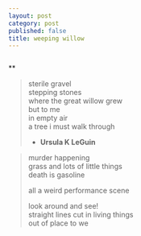 ```yaml
---
layout: post
category: post
published: false
title: weeping willow
---
```

![]()
<!--more-->
<span class='date fr'>\*\*</span><br>
  
  

> sterile gravel  
> stepping stones  
> where the great willow grew  
> but to me  
> in empty air  
> a tree i must walk through  
> - **Ursula K LeGuin**
  
  
  
> murder happening  
> grass and lots of little things  
> death is gasoline  
>   
> all a weird performance scene  
> 
> look around and see!  
> straight lines cut in living things  
> out of place to we

